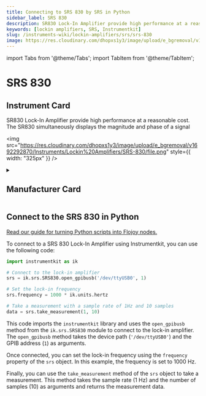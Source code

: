 ```yaml
---
title: Connecting to SRS 830 by SRS in Python
sidebar_label: SRS 830
description: SR830 Lock-In Amplifier provide high performance at a reasonable cost. The SR830 simultaneously displays the magnitude and phase of a signal
keywords: [lockin amplifiers, SRS, Instrumentkit]
slug: /instruments-wiki/lockin-amplifiers/srs/srs-830
image: https://res.cloudinary.com/dhopxs1y3/image/upload/e_bgremoval/v1692292870/Instruments/Lockin%20Amplifiers/SRS-830/file.png
---
```


import Tabs from '@theme/Tabs';
import TabItem from '@theme/TabItem';

# SRS 830

## Instrument Card

<div className="flex">

<div>

SR830 Lock-In Amplifier provide high performance at a reasonable cost. The SR830 simultaneously displays the magnitude and phase of a signal

</div>

<img src="https://res.cloudinary.com/dhopxs1y3/image/upload/e_bgremoval/v1692292870/Instruments/Lockin%20Amplifiers/SRS-830/file.png" style={{ width: "325px" }} />

</div>

<details>
<summary><h2>Manufacturer Card</h2></summary>

<img src="https://res.cloudinary.com/dhopxs1y3/image/upload/e_bgremoval/v1692126012/Instruments/Vendor%20Logos/Stanford_Research.png" style={{ width: "100%", height: "150px",objectFit: "cover" }} />

Stanford Research Systems is a maker of general test and measurement instruments. The company was founded in 1980, is privately held, and is not affiliated with Stanford University. Stanford Research Systems manufactures all of their products at their Sunnyvale, California facility. <a href="https://www.thinksrs.com/index.html">Website</a>.

<ul>
  <li>Headquarters: Sunnyvale, California</li>
  <li>Yearly Revenue (millions, USD): 24.9</li>
</ul>
</details>

## Connect to the SRS 830 in Python

[Read our guide for turning Python scripts into Flojoy nodes.](https://docs.flojoy.ai/custom-nodes/creating-custom-node/)


<Tabs>
<TabItem value="Instrumentkit" label="Instrumentkit">

To connect to a SRS 830 Lock-In Amplifier using Instrumentkit, you can use the following code:

```python
import instrumentkit as ik

# Connect to the lock-in amplifier
srs = ik.srs.SRS830.open_gpibusb('/dev/ttyUSB0', 1)

# Set the lock-in frequency
srs.frequency = 1000 * ik.units.hertz

# Take a measurement with a sample rate of 1Hz and 10 samples
data = srs.take_measurement(1, 10)
```

This code imports the `instrumentkit` library and uses the `open_gpibusb` method from the `ik.srs.SRS830` module to connect to the lock-in amplifier. The `open_gpibusb` method takes the device path (`'/dev/ttyUSB0'`) and the GPIB address (`1`) as arguments.

Once connected, you can set the lock-in frequency using the `frequency` property of the `srs` object. In this example, the frequency is set to 1000 Hz.

Finally, you can use the `take_measurement` method of the `srs` object to take a measurement. This method takes the sample rate (1 Hz) and the number of samples (10) as arguments and returns the measurement data.

</TabItem>
</Tabs>